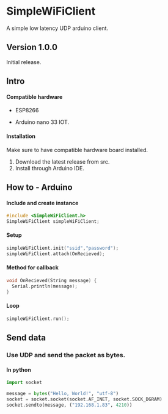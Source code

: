 # SimpleWiFiClient
 A simple low latency UDP arduino client.

## Version 1.0.0

Initial release.

## Intro



#### Compatible hardware

- ESP8266

- Arduino nano 33 IOT.




#### Installation

Make sure to have compatible hardware board installed.

1. Download the latest release from src.
2. Install through Arduino IDE.



## How to - Arduino

#### Include and create instance
```cpp
#include <SimpleWiFiClient.h>
SimpleWiFiClient simpleWiFiClient;
```


#### Setup

```cpp
simpleWiFiClient.init("ssid","password");
simpleWiFiClient.attach(OnRecieved);
```

#### Method for callback
```cpp
void OnRecieved(String message) {
  Serial.println(message);
}
```

#### Loop

```cpp
simpleWiFiClient.run();
```

## Send data

### Use UDP and send the packet as bytes.

#### In python

```python
import socket

message = bytes("Hello, World!", "utf-8")
socket = socket.socket(socket.AF_INET, socket.SOCK_DGRAM)
socket.sendto(message, ("192.168.1.83", 4210))
```

